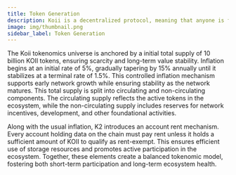 ```yaml
---
title: Token Generation
description: Koii is a decentralized protocol, meaning that anyone is free to fork the code and build their own version for a specific purpose.
image: img/thumbnail.png
sidebar_label: Token Generation
---
```


The Koii tokenomics universe is anchored by a initial total supply of 10 billion KOII tokens, ensuring scarcity and long-term value stability. Inflation begins at an initial rate of 5%, gradually tapering by 15% annually until it stabilizes at a terminal rate of 1.5%. This controlled inflation mechanism supports early network growth while ensuring stability as the network matures.
This total supply is split into circulating and non-circulating components. The circulating supply reflects the active tokens in the ecosystem, while the non-circulating supply includes reserves for network incentives, development, and other foundational activities.

Along with the usual inflation, K2 introduces an account rent mechanism.
Every account holding data on the chain must pay rent unless it holds a sufficient amount of KOII to qualify as rent-exempt. This ensures efficient use of storage resources and promotes active participation in the ecosystem. Together, these elements create a balanced tokenomic model, fostering both short-term participation and long-term ecosystem health.